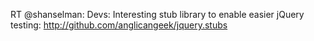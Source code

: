 <!--
id: 783105451
link: http://kevinisom.info/post/783105451/rt-shanselman-devs-interesting-stub-library-to
slug: rt-shanselman-devs-interesting-stub-library-to
date: Thu Jul 08 2010 12:56:40 GMT+1200 (NZST)
raw: {"blog_name":"kevinisom","id":783105451,"post_url":"http://kevinisom.info/post/783105451/rt-shanselman-devs-interesting-stub-library-to","slug":"rt-shanselman-devs-interesting-stub-library-to","type":"text","date":"2010-07-08 00:56:40 GMT","timestamp":1278550600,"state":"published","format":"html","reblog_key":"4bFmiO81","tags":[],"short_url":"http://tmblr.co/Zw68YykhJsh","highlighted":[],"feed_item":"http://twitter.com/kev_nz/statuses/17984189120","from_feed_id":"650289","note_count":0,"title":null,"body":"<p>RT @shanselman: Devs: Interesting stub library to enable easier jQuery testing: <a href=\"http://github.com/anglicangeek/jquery.stubs\" target=\"_blank\">http://github.com/anglicangeek/jquery.stubs</a></p>"}
publish: 2010-07-08
tags: 
title: null
-->


RT @shanselman: Devs: Interesting stub library to enable easier jQuery
testing: <http://github.com/anglicangeek/jquery.stubs>


